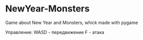 # NewYear-Monsters
Game about New Year and Monsters, whick made with pygame

Управление:
WASD - передвижение
F - атака
